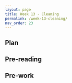 ```yaml
---
layout: page
title: Week 13 - Cleaning
permalink: /week-13-cleaning/
nav_order: 23
---
```


## Plan

## Pre-reading

## Pre-work